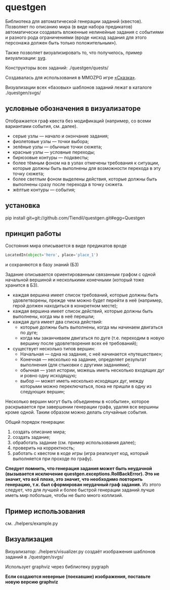 

# questgen

Библиотека для автоматической генерации заданий (квестов). Позволяет по описанию мира (в виде набора предикатов) автоматически создавать вложенные нелинейные задания с событиями и разного рода ограничениями (вроде «исход задания для этого персонажа должен быть только положительным»).

Также позволяет визуализировать то, что получилось, пример визуализации: [svg](http://tiendil.org/static/trash/collect_debt.svg).

Конструкторы всех заданий: ./questgen/quests/

Создавалась для использования в MMOZPG игре [«Сказка»](http://the-tale.org).

Визуализации всех «базовых» шаблонов заданий лежат в каталоге ./questgen/svgs/

## условные обозначения в визуализаторе

Отображается граф квеста без модификаций (например, со всеми вариантами события, см. далее).

- серые узлы — начало и окончание задания;
- фиолетовые узлы — точки выбора;
- зелёные узлы — обычные точки сюжета;
- красные узлы — условные переходы;
- бирюзовые контуры — подквесты;
- более тёмным фоном на в узлах отмечены требования к ситуации, которые должны быть выполнены для возможности перехода в эту точку сюжета;
- более светлым фоном выделены действия, которые должны быть выполнены сразу после перехода в точку сюжета.
- жёлтые контуры — события;

## установка

pip install git+git://github.com/Tiendil/questgen.git#egg=Questgen

## принцип работы

Состояния мира описывается в виде предикатов вроде

```python
LocatedIn(object='hero', place='place_1')
```

и сохраняются в базу знаний (БЗ)

Задание описывается ориентированным связанным графом с одной начальной вершиной и несколькими конечными (который тоже хранится в БЗ).

- каждая вершина имеет список требований, которые должны быть удовлетворены, прежде чем можно будет перейти в неё (например, герой должен находиться в конкретном месте);
- каждая вершина имеет список действий, которые должны быть выполнены, когда мы в неё перешли;
- каждая дуга имеет два списка действий:
  - которые должны быть выполнены, когда мы начинаем двигаться по дуге;
  - когда мы заканчиваем двигаться по дуге (т.е. переходим в новую вершину после удовлетворения всех её требований);
- существует несколько типов вершин:
  - Начальная — одна на задание, с неё начинается «путешествие»;
  - Конечная — несколько на задание, определяет результат выполнения (для стыковки с другими заданиями);
  - обычная — узел истории, можешь иметь несколько входящих дуг и ровно одну исходящую;
  - выбор — может иметь несколько исходящих дуг, между которыми можно переключаться, пока не пришли в одну из следующих вершин;

Несколько вершин могут быть объединены в «событие», которое раскрывается при завершении генерации графа, удаляя все вершины кроме одной. Таким образом можно делать случайные события.

Общий порядок генерации:

1. создать описание мира;
1. создать задание;
1. обработать задание (см. пример использования далее);
1. проверить на корректность;
1. работать с квестом в коде игры (игра реализует код, который выполняется при проходе по графу).

**Следует помнить, что генерация задания может быть неудачной (вызывается исключение questgen.exceptions.RollBackError). Это не значит, что всё плохо, это значит, что необходимо повторить генерацию, т.к. был сформирован неудачный граф задания.** Из этого следует, что для лучшей и более быстрой генерации заданий лучше иметь мир побольше, чтобы не было много коллизий.


## Пример использования

см. ./helpers/example.py

## Визуализация

Визуализатор: ./helpers/visualizer.py  создаёт изображения шаблонов заданий в ./questgen/svgs/

Использует graphviz через библиотеку pygraph

__Если создаются неверные (поехавшие) изображения, поставьте новую версию graphviz__

